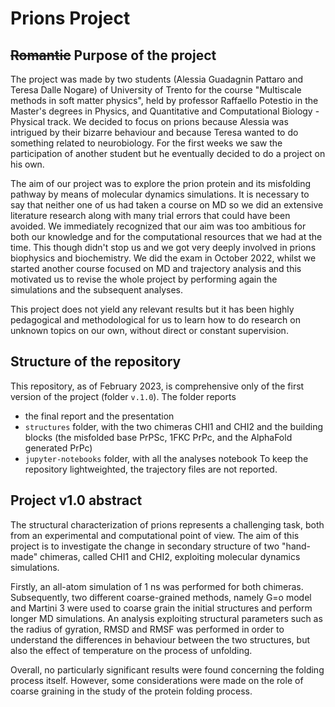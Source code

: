 # Prions Project

## ~~Romantic~~ Purpose of the project
The project was made by two students (Alessia Guadagnin Pattaro and Teresa Dalle Nogare) of University of Trento for the course "Multiscale methods in soft matter physics", held by professor Raffaello Potestio in the Master's degrees in Physics, and Quantitative and Computational Biology - Physical track. We decided to focus on prions because Alessia was intrigued by their bizarre behaviour and because Teresa wanted to do something related to neurobiology. For the first weeks we saw the participation of another student but he eventually decided to do a project on his own.

The aim of our project was to explore the prion protein and its misfolding pathway by means of molecular dynamics simulations. It is necessary to say that neither one of us had taken a course on MD so we did an extensive literature research along with many trial errors that could have been avoided. We immediately recognized that our aim was too ambitious for both our knowledge and for the computational resources that we had at the time. This though didn't stop us and we got very deeply involved in prions biophysics and biochemistry. We did the exam in October 2022, whilst we started another course focused on MD and trajectory analysis and this motivated us to revise the whole project by performing again the simulations and the subsequent analyses. 

This project does not yield any relevant results but it has been highly pedagogical and methodological for us to learn how to do research on unknown topics on our own, without direct or constant supervision. 

## Structure of the repository
This repository, as of February 2023, is comprehensive only of the first version of the project (folder `v.1.0`). The folder reports
* the final report and the presentation
* `structures` folder, with the two chimeras CHI1 and CHI2 and the building blocks (the misfolded base PrPSc, 1FKC PrPc, and the AlphaFold generated PrPc)
* `jupyter-notebooks` folder, with all the analyses notebook
To keep the repository lightweighted, the trajectory files are not reported.

## Project v1.0 abstract
The structural characterization of prions represents a challenging task, both from an experimental and computational point of view. The aim of this project is to investigate the change in secondary structure of two "hand-made" chimeras, called CHI1 and CHI2, exploiting molecular dynamics simulations.

Firstly, an all-atom simulation of 1 ns was performed for both chimeras. Subsequently, two different coarse-grained methods, namely G\=o model and Martini 3 were used to coarse grain the initial structures and perform longer MD simulations. 
An analysis exploiting structural parameters such as the radius of gyration, RMSD and RMSF was performed in order to understand the differences in behaviour between the two structures, but also the effect of temperature on the process of unfolding.

Overall, no particularly significant results were found concerning the folding process itself. However, some considerations were made on the role of coarse graining in the study of the protein folding process.

